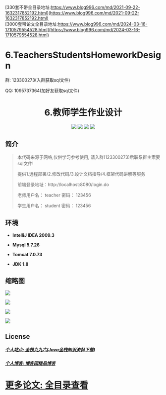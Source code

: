 [330套不带全目录地址:https://www.blog996.com/md/2021-09-22-1632317852192.html](https://www.blog996.com/md/2021-09-22-1632317852192.html)<br/>
[3000套带论文全目录地址:https://www.blog996.com/md/2024-03-16-1710579554528.html](https://www.blog996.com/md/2024-03-16-1710579554528.html)

# 6.TeachersStudentsHomeworkDesign



<p>群: 123300273(入群获取sql文件)</p>
<p>QQ: 1095737364(加好友获取sql文件)</p>

<p><h1 align="center">6.教师学生作业设计</h1></p>

<p align="center">
	<img src="https://img.shields.io/badge/jdk-1.8-orange.svg"/>
    <img src="https://img.shields.io/badge/servlte-1.8-lightgrey.svg"/>
    <img src="https://img.shields.io/badge/jdbc-3.x-blue.svg"/>
    <img src="https://img.shields.io/badge/jsp-MIT-brightgreen.svg"/>
</p>

## 简介

> 本代码来源于网络,仅供学习参考使用, 请入群(123300273)后联系群主索要sql文件!
>
> 提供1.远程部署/2.修改代码/3.设计文档指导/4.框架代码讲解等服务
>
> 前端登录地址：http://localhost:8080/login.do
>
> 老师用户名： teacher   密码： 123456
>
> 学生用户名： student   密码： 123456
>



## 环境

- <b>IntelliJ IDEA 2009.3</b>

- <b>Mysql 5.7.26</b>

- <b>Tomcat 7.0.73</b>

- <b>JDK 1.8</b>


## 缩略图

![](https://img2020.cnblogs.com/blog/588112/202011/588112-20201122174354469-1687564078.png)

![](https://img2020.cnblogs.com/blog/588112/202011/588112-20201122174401910-1853820042.png)

![](https://img2020.cnblogs.com/blog/588112/202011/588112-20201122174411576-386132487.png)

![](https://img2020.cnblogs.com/blog/588112/202011/588112-20201122174418681-452710420.png)


## License

##### [个人站点: 全栈九九六(Java全栈知识资料下载)](https://www.blog996.com/)
##### [个人博客: 博客园精品博客](https://www.cnblogs.com/yysbolg/)
# [更多论文: 全目录查看](https://www.blog996.com/md/2021-09-22-1632317852192.html)

